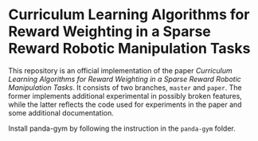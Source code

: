# Curriculum Learning Algorithms for Reward Weighting in a Sparse Reward Robotic Manipulation Tasks

This repository is an official implementation of the paper *Curriculum Learning Algorithms for Reward Weighting in a Sparse Reward Robotic Manipulation Tasks*. It consists of two branches, `master` and `paper`. The former implements additional experimental in possibly broken features, while the latter reflects the code used for experiments in the paper and some additional documentation.

Install panda-gym by following the instruction in the `panda-gym` folder.